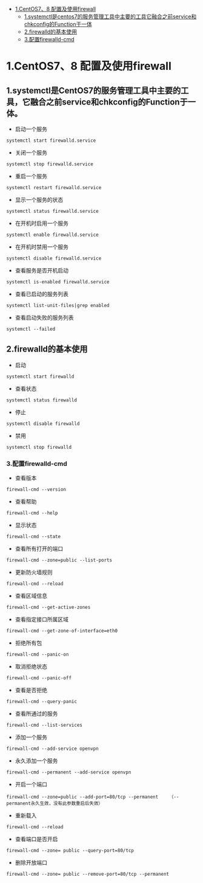 - [1.CentOS7、8 配置及使用firewall](#1centos78-配置及使用firewall)
  * [1.systemctl是centos7的服务管理工具中主要的工具它融合之前service和chkconfig的Function于一体](#1systemctl是centos7的服务管理工具中主要的工具它融合之前service和chkconfig的Function于一体)
  * [2.firewalld的基本使用](2firewalld的基本使用)
  * [3.配置firewalld-cmd](3配置firewalld-cmd)

# 1.CentOS7、8 配置及使用firewall
## 1.systemctl是CentOS7的服务管理工具中主要的工具，它融合之前service和chkconfig的Function于一体。
- 启动一个服务
```
systemctl start firewalld.service
```
- 关闭一个服务
```
systemctl stop firewalld.service
```
- 重启一个服务
```
systemctl restart firewalld.service
```
- 显示一个服务的状态
```
systemctl status firewalld.service
```
- 在开机时启用一个服务
```
systemctl enable firewalld.service
```
- 在开机时禁用一个服务
```
systemctl disable firewalld.service
```
- 查看服务是否开机启动
```
systemctl is-enabled firewalld.service
```
- 查看已启动的服务列表
```
systemctl list-unit-files|grep enabled
```
- 查看启动失败的服务列表
```
systemctl --failed
```

## 2.firewalld的基本使用
- 启动
```
systemctl start firewalld
```
- 查看状态
```
systemctl status firewalld
```
- 停止
```
systemctl disable firewalld
```
- 禁用
```
systemctl stop firewalld
```

### 3.配置firewalld-cmd
- 查看版本
```
firewall-cmd --version
```
- 查看帮助
```
firewall-cmd --help
```
- 显示状态
```
firewall-cmd --state
```
- 查看所有打开的端口
```
firewall-cmd --zone=public --list-ports
```
- 更新防火墙规则
```
firewall-cmd --reload
```
- 查看区域信息
```
firewall-cmd --get-active-zones
```
- 查看指定接口所属区域
```
firewall-cmd --get-zone-of-interface=eth0
```
- 拒绝所有包
```
firewall-cmd --panic-on
```
- 取消拒绝状态
```
firewall-cmd --panic-off
```
- 查看是否拒绝
```
firewall-cmd --query-panic
```
- 查看所通过的服务
```
firewall-cmd --list-services
```
- 添加一个服务
```
firewall-cmd --add-service openvpn
```
- 永久添加一个服务
```
firewall-cmd --permanent --add-service openvpn
```
- 开启一个端口
```
firewall-cmd --zone=public --add-port=80/tcp --permanent    （--permanent永久生效，没有此参数重启后失效）
```
- 重新载入
```
firewall-cmd --reload
```
- 查看端口是否开启
```
firewall-cmd --zone= public --query-port=80/tcp
```
- 删除开放端口
```
firewall-cmd --zone= public --remove-port=80/tcp --permanent
```
